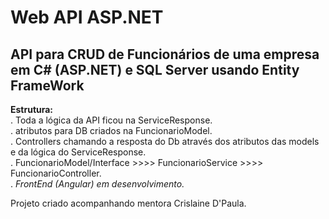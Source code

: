 # Web API ASP.NET 
## API para CRUD de Funcionários de uma empresa em C# (ASP.NET) e SQL Server usando Entity FrameWork  
**Estrutura:**  
. Toda a lógica da API ficou na ServiceResponse.  
. atributos para DB criados na FuncionarioModel.  
. Controllers chamando a resposta do Db através dos atributos das models e da lógica do ServiceResponse.  
. FuncionarioModel/Interface >>>> FuncionarioService >>>> FuncionarioController.  
. *FrontEnd (Angular) em desenvolvimento.*




  Projeto criado acompanhando mentora Crislaine D'Paula.
